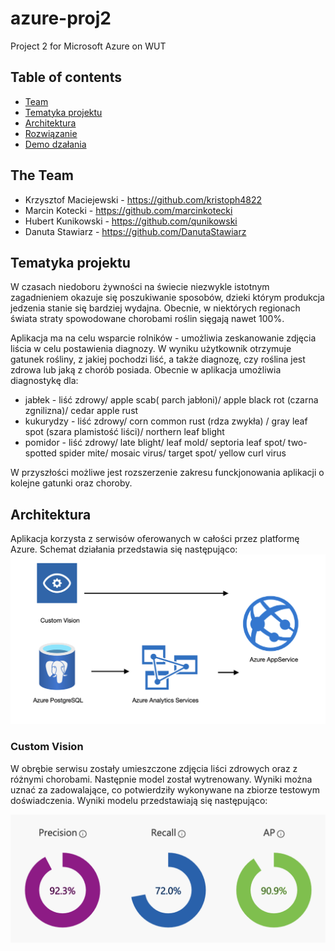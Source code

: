 # azure-proj2
Project 2 for Microsoft Azure on WUT

## Table of contents
* [Team](#the-team)
* [Tematyka projektu](#tematyka-projektu)
* [Architektura](#architektura)
* [Rozwiązanie](#rozwiązanie)
* [Demo dzałania](#demo-działania)

## The Team
* Krzysztof Maciejewski - https://github.com/kristoph4822
* Marcin Kotecki  - https://github.com/marcinkotecki
* Hubert Kunikowski - https://github.com/qunikowski
* Danuta Stawiarz  - https://github.com/DanutaStawiarz

## Tematyka projektu
W czasach niedoboru żywności na świecie niezwykle istotnym zagadnieniem okazuje się poszukiwanie sposobów, dzieki którym produkcja jedzenia stanie się bardziej wydajna. Obecnie, w niektórych regionach świata straty spowodowane chorobami roślin sięgają nawet 100%.

Aplikacja ma na celu wsparcie rolników -  umożliwia zeskanowanie zdjęcia liścia w celu postawienia diagnozy. W wyniku użytkownik otrzymuje gatunek rośliny, z jakiej pochodzi liść, a także diagnozę, czy roślina jest zdrowa lub jaką z chorób posiada. Obecnie w aplikacja umożliwia diagnostykę dla:
* jabłek - liść zdrowy/ apple scab( parch jabłoni)/ apple black rot (czarna zgnilizna)/ cedar apple rust
* kukurydzy - liść zdrowy/ corn common rust (rdza zwykła) / gray leaf spot (szara plamistość liści)/ northern leaf blight
* pomidor - liść zdrowy/ late blight/ leaf mold/ septoria leaf spot/ two-spotted spider mite/ mosaic virus/ target spot/ yellow curl virus

W przyszłości możliwe jest rozszerzenie zakresu funckjonowania aplikacji o kolejne gatunki oraz choroby.


## Architektura
Aplikacja korzysta z serwisów oferowanych w całości przez platformę Azure. Schemat działania przedstawia się następująco:
![Optional Text](images/architektura.png)

### Custom Vision
W obrębie serwisu zostały umieszczone zdjęcia liści zdrowych oraz z różnymi chorobami. Następnie model został wytrenowany. Wyniki można uznać za zadowalające, co potwierdziły wykonywane na zbiorze testowym doświadczenia. Wyniki modelu przedstawiają się następująco:

![Optional Text](images/performance.png)
